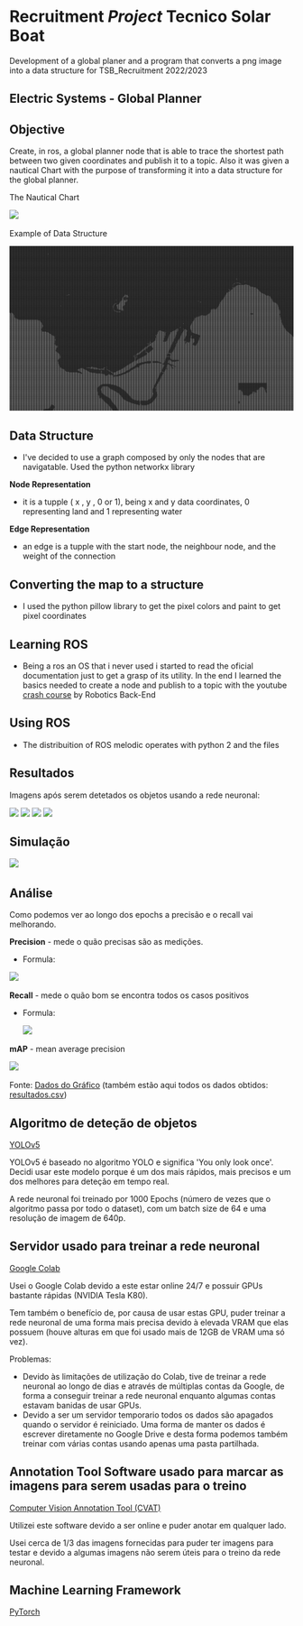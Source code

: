 # Recruitment _Project_ Tecnico Solar Boat

Development of a global planer and a program that converts a png image into a data structure for TSB_Recruitment 2022/2023

## Electric Systems - Global Planner

## Objective

Create, in ros, a global planner node that is able to trace the shortest path between two given coordinates and publish it to a topic. Also it was given a nautical Chart with the purpose of transforming it into a data structure for the global planner.

The Nautical Chart

![](/TSB/CartaNautica.png)

Example of Data Structure

![](/TSB/DataStructure.png)

## Data Structure

- I've decided to use a graph composed by only the nodes that are navigatable. Used the python networkx library

**Node Representation**

- it is a tupple ( x , y , 0 or 1), being x and y data coordinates, 0 representing land and 1 representing water

**Edge Representation**

- an edge is a tupple with the start node, the neighbour node, and the weight of the connection

## Converting the map to a structure

- I used the python pillow library to get the pixel colors and paint to get pixel coordinates

## Learning ROS

- Being a ros an OS that i never used i started to read the oficial documentation just to get a grasp of its utility. In the end I learned the basics needed to create a node and publish to a topic with the youtube [crash course](https://www.youtube.com/watch?v=wfDJAYTMTdk) by Robotics Back-End

## Using ROS

- The distribuition of ROS melodic operates with python 2 and the files

## Resultados

Imagens após serem detetados os objetos usando a rede neuronal:

![](/misc/1.png)
![](/misc/4.png)
![](/misc/2.png)
![](/misc/3.png)

## Simulação

![](/misc/Complexas.gif)

## Análise

Como podemos ver ao longo dos epochs a precisão e o recall vai melhorando.

**Precision** - mede o quão precisas são as medições.

- Formula:

![](/misc/precision.png)

**Recall** - mede o quão bom se encontra todos os casos positivos

- Formula:

  ![](/misc/recall.png)

**mAP** - mean average precision

![](/misc/graph.png)

Fonte: [Dados do Gráfico](/misc/Dados_Grafico.md) (também estão aqui todos os dados obtidos: [resultados.csv](/misc/results.csv))

## Algoritmo de deteção de objetos

[YOLOv5](https://github.com/ultralytics/yolov5)

YOLOv5 é baseado no algoritmo YOLO e significa 'You only look once'. Decidi usar este modelo porque é um dos mais rápidos, mais precisos e um dos melhores para deteção em tempo real.

A rede neuronal foi treinado por 1000 Epochs (número de vezes que o algoritmo passa por todo o dataset), com um batch size de 64 e uma resolução de imagem de 640p.

## Servidor usado para treinar a rede neuronal

[Google Colab](https://research.google.com/colaboratory/)

Usei o Google Colab devido a este estar online 24/7 e possuir GPUs bastante rápidas (NVIDIA Tesla K80).

Tem também o benefício de, por causa de usar estas GPU, puder treinar a rede neuronal de uma forma mais precisa devido à elevada VRAM que elas possuem (houve alturas em que foi usado mais de 12GB de VRAM uma só vez).

Problemas:

- Devido às limitações de utilização do Colab, tive de treinar a rede neuronal ao longo de dias e através de múltiplas contas da Google, de forma a conseguir treinar a rede neuronal enquanto algumas contas estavam banidas de usar GPUs.
- Devido a ser um servidor temporario todos os dados são apagados quando o servidor é reiniciado. Uma forma de manter os dados é escrever diretamente no Google Drive e desta forma podemos também treinar com várias contas usando apenas uma pasta partilhada.

## Annotation Tool Software usado para marcar as imagens para serem usadas para o treino

[Computer Vision Annotation Tool (CVAT)](https://cvat.org/)

Utilizei este software devido a ser online e puder anotar em qualquer lado.

Usei cerca de 1/3 das imagens fornecidas para puder ter imagens para testar e devido a algumas imagens não serem úteis para o treino da rede neuronal.

## Machine Learning Framework

[PyTorch](https://pytorch.org/)
